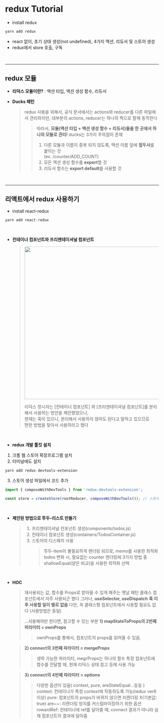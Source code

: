 # redux Tutorial

- install redux

```javaScript
yarn add redux
```

- react 없이, 초기 상태 생성(not undefined), 4가지 액션, 리듀서 및 스토어 생성
- redux에서 store 호출, 구독

<br/>

---

## redux 모듈

- **리덕스 모듈이란?** : 액션 타입, 액션 생성 함수, 리듀서

- **Ducks 패턴**
  > redux 사용을 위해서, 공식 문서에서는 actions와 reducer를 다른 파일에서 관리하지만,
  > 대부분의 actions, reducer는 하나의 짝으로 함께 동작한다
  >
  > > 따라서, **모듈(액션 타입 + 액션 생성 함수 + 리듀서)들을 한 곳에서 하나의 모듈로 관리!**
  > > ducks는 3가지 주의점이 존재
  > >
  > > 1.  다른 모듈과 이름이 중복 되지 않도록, 액션 이름 앞에 **접두사**를 붙이는 것<br/>(ex. /counter/ADD_COUNT)
  > > 2.  모든 액션 생성 함수를 **export**할 것
  > > 3.  리듀서 함수는 **export default**를 사용할 것

<br/>

---

## 리액트에서 redux 사용하기

- install react-redux

```javaScript
yarn add react-redux
```

<br/>

- **컨테이너 컴포넌트와 프리젠테이셔널 컴포넌트**
  <br>

  > <img src="https://user-images.githubusercontent.com/54977412/135451815-19a30932-07e9-4655-ba28-68fa81d8e872.png" width="500px">
  >
  > 리덕스 창시자는 [컨테이너 컴포넌트] 와 [프리젠테이셔널 컴포넌트]를 분리해서 사용하는 방안을 제안했었으나,  
  > 현재는 훅이 있으니, 분리해서 사용하지 않아도 된다고 말하고 있으므로  
  > 편한 방법을 찾아서 사용하라고 했다

<br/>

- **redux 개발 툴킷 설치**

1. 크롬 웹 스토어 확장프로그램 설치
2. 터미널에도 설치

```javaScript
yarn add redux-devtools-extension
```

3. 스토어 생성 파일에서 코드 추가

```javaScript
import { composeWithDevTools } from 'redux-devtools-extension';

const store = createStore(rootReducer, composeWithDevTools()); // 스토어 생성(2번째 인자에 추가)
```

<br/>

- **제안된 방법으로 투두-리스트 만들기**

  > 1. 프리젠테이셔널 컨포넌트 생성(components/todos.js)
  > 2. 컨테이너 컴포넌트 생성(containers/TodosContainer.js)
  > 3. 스토어의 디스패치 사용
  >    <br/>
  >    > 투두-item이 불필요하게 렌더링 되므로, memo를 사용한 최적화  
  >    > todos 변화 시, 필요없는 counter 렌더링에 3가지 방법 중 shallowEqual(얕은 비교)을 사용한 최적화 선택

<br/>

- **HOC**

  > 재사용되는 값, 함수를 Props로 받아올 수 있게 해주는 옛날 패턴
  > 클래스 컴포넌트에서 자주 사용되곤 했다
  > 그러나, **useSelector, useDispatch 훅 이 후 사용할 일이 별로 없음**
  > 다만, 꼭 클래스형 컴포넌트에서 사용할 필요도 없다 (사용방법은 동일)
  >
  > ...사용해야만 한다면, 참고할 수 있는 부분
  > **1) mapStateToProps의 2번째 파라미터 = ownProps**
  >
  > > ownProps를 통해서, 컴포넌트의 props를 읽어올 수 있음.

  > **2) connect의 3번째 파라미터 = mergeProps**
  >
  > > 생략 가능한 파라미터, megrProps는 하나의 함수
  > > 특정 컴포넌트에 함수를 전달할 때, 현재 리덕스 상태 참고 등에 사용 가능

  > **3) connect의 4번째 파라미터 = options**
  >
  > > 다양한 옵션이 있음( context, pure, areStateEqual...등등 )
  > > context: 컨테이너가 특정 context에 작동하도록 가능(redux ver6 이상)
  > > pure: 컴포넌트의 props가 바뀌지 않으면 리렌더링 X(기본값: true)
  > > are~~: 리렌더링 방지를 커스텀마이징하기 위한 옵션
  > > rowardRef: 컨테이너에 ref를 달아줄 때, connect 결과가 아니라 실제 컴포넌트의 결과에 달아줌

<br/><br/>
